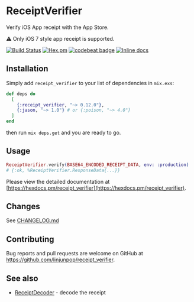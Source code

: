 # ReceiptVerifier

Verify iOS App receipt with the App Store.

⚠️ Only iOS 7 style app receipt is supported.

[![Build
Status](https://travis-ci.org/linjunpop/receipt_verifier.svg)](https://travis-ci.org/linjunpop/receipt_verifier)
[![Hex.pm](https://img.shields.io/hexpm/v/receipt_verifier.svg?maxAge=2592000)](https://hex.pm/packages/receipt_verifier)
[![codebeat badge](https://codebeat.co/badges/8fe288d1-e25c-4b24-bab0-f7d46f915145)](https://codebeat.co/projects/github-com-linjunpop-receipt_verifier-master)
[![Inline docs](http://inch-ci.org/github/linjunpop/receipt_verifier.svg?branch=master)](http://inch-ci.org/github/linjunpop/receipt_verifier)

## Installation

Simply add `receipt_verifier` to your list of dependencies in `mix.exs`:

```elixir
def deps do
  [
    {:receipt_verifier, "~> 0.12.0"},
    {:jason, "~> 1.0"} # or {:poison, "~> 4.0"}
  ]
end
```

then run `mix deps.get` and you are ready to go.

## Usage

```elixir
ReceiptVerifier.verify(BASE64_ENCODED_RECEIPT_DATA, env: :production)
# {:ok, %ReceiptVerifier.ResponseData{...}}
```

Please view the detailed documentation at [https://hexdocs.pm/receipt_verifier](https://hexdocs.pm/receipt_verifier).

## Changes

See [CHANGELOG.md](CHANGELOG.md)

## Contributing

Bug reports and pull requests are welcome on GitHub at https://github.com/linjunpop/receipt_verifier.

## See also

- [ReceiptDecoder](https://github.com/linjunpop/receipt_decoder) - decode the receipt
